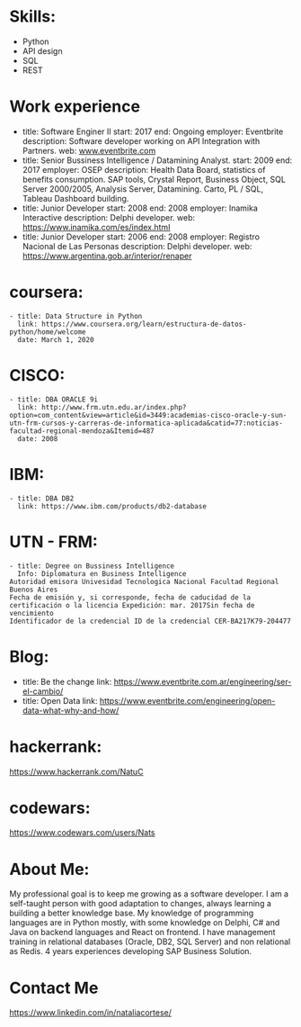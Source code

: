 # Skills:

 - Python
 - API design
 - SQL
 - REST

# Work experience

 - title: Software Enginer II
   start: 2017
   end: Ongoing
   employer: Eventbrite
   description: Software developer working on API Integration with Partners. 
   web: www.eventbrite.com
 - title: Senior Bussiness Intelligence / Datamining Analyst.
   start: 2009
   end: 2017
   employer: OSEP
   description: Health Data Board, statistics of benefits consumption. SAP tools, Crystal Report, Business Object, SQL Server 2000/2005, Analysis Server, Datamining. Carto, PL / SQL, Tableau Dashboard building.
 - title: Junior Developer
   start: 2008
   end: 2008
   employer: Inamika Interactive
   description: Delphi developer.
   web: https://www.inamika.com/es/index.html
 - title: Junior Developer
   start: 2006
   end: 2008
   employer: Registro Nacional de Las Personas
   description: Delphi developer.
   web: https://www.argentina.gob.ar/interior/renaper

# coursera:

    - title: Data Structure in Python
      link: https://www.coursera.org/learn/estructura-de-datos-python/home/welcome
      date: March 1, 2020

# CISCO:

    - title: DBA ORACLE 9i
      link: http://www.frm.utn.edu.ar/index.php?option=com_content&view=article&id=3449:academias-cisco-oracle-y-sun-utn-frm-cursos-y-carreras-de-informatica-aplicada&catid=77:noticias-facultad-regional-mendoza&Itemid=487
      date: 2008
# IBM:

    - title: DBA DB2
      link: https://www.ibm.com/products/db2-database
      
# UTN - FRM: 

    - title: Degree on Bussiness Intelligence
      Info: Diplomatura en Business Intelligence
    Autoridad emisora Univesidad Tecnologica Nacional Facultad Regional Buenos Aires
    Fecha de emisión y, si corresponde, fecha de caducidad de la certificación o la licencia Expedición: mar. 2017Sin fecha de vencimiento
    Identificador de la credencial ID de la credencial CER-BA217K79-204477
      
# Blog:
   - title: Be the change
     link: https://www.eventbrite.com.ar/engineering/ser-el-cambio/
   - title: Open Data
     link: https://www.eventbrite.com/engineering/open-data-what-why-and-how/

# hackerrank:
   https://www.hackerrank.com/NatuC
# codewars:
   https://www.codewars.com/users/Nats

# About Me:
  My professional goal is to keep me growing as a software developer. I am a self-taught person with good adaptation to changes, always learning a building a better knowledge base.
  My knowledge of programming languages are in Python mostly, with some knowledge on Delphi, C# and Java on backend languages and React on frontend.
  I have management training in relational databases (Oracle, DB2, SQL Server) and non relational as Redis.
  4 years experiences developing SAP Business Solution.

# Contact Me
https://www.linkedin.com/in/nataliacortese/
